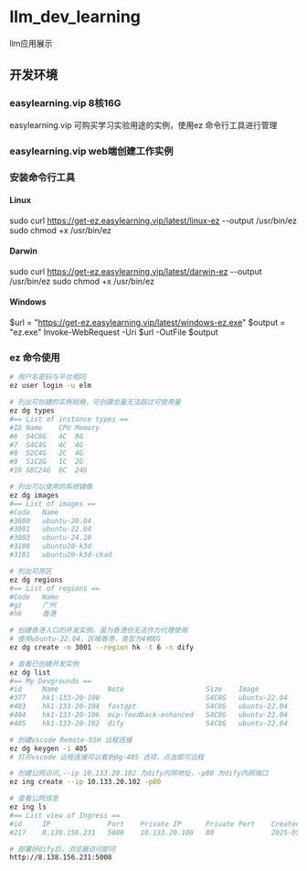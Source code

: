 # llm_dev_learning
llm应用展示

## 开发环境
### easylearning.vip 8核16G
easylearning.vip 可购买学习实验用途的实例，使用ez 命令行工具进行管理

### easylearning.vip web端创建工作实例


### 安装命令行工具

#### Linux
sudo curl https://get-ez.easylearning.vip/latest/linux-ez --output /usr/bin/ez
sudo chmod +x /usr/bin/ez

#### Darwin
sudo curl https://get-ez.easylearning.vip/latest/darwin-ez --output /usr/bin/ez
sudo chmod +x /usr/bin/ez

#### Windows
$url = "https://get-ez.easylearning.vip/latest/windows-ez.exe"
$output = "ez.exe"
Invoke-WebRequest -Uri $url -OutFile $output

### ez 命令使用
```bash
# 用户名密码与平台相同
ez user login -u elm

# 列出可创建的实例规格，可创建总量无法超过可使用量
ez dg types
#== List of instance types ==
#ID	Name  	CPU	Memory
#6 	S4C8G 	4C 	8G    
#7 	S4C4G 	4C 	4G    
#8 	S2C4G 	2C 	4G    
#9 	S1C2G 	1C 	2G    
#10	S8C24G	8C 	24G  

# 列出可以使用的系统镜像
ez dg images
#== List of images ==
#Code	Name             
#3000	ubuntu-20.04     
#3001	ubuntu-22.04     
#3003	ubuntu-24.10     
#3100	ubuntu20-k3d     
#3101	ubuntu20-k3d-ckad

# 列出可用区
ez dg regions
#== List of regions ==
#Code	Name
#gz  	广州
#hk  	香港

# 创建香港入口的开发实例，虽为香港但无法作为代理使用
# 使用ubuntu-22.04，区域香港，类型为4核8G
ez dg create -m 3001 --region hk -t 6 -n dify

# 查看已创建开发实例
ez dg list
#== My Devgrounds ==
#id 	Name          	Note                 	Size  	Image       	IP           	State  
#377	hk1-133-20-100	                     	S4C8G 	ubuntu-22.04	10.133.20.100	running
#403	hk1-133-20-104	fastgpt              	S4C8G 	ubuntu-22.04	10.133.20.104	running
#404	hk1-133-20-106	mcp-feedback-enhanced	S4C8G 	ubuntu-22.04	10.133.20.106	running
#405	hk1-133-20-102	dify                 	S4C8G 	ubuntu-22.04	10.133.20.102	running

# 创建vscode Remote-SSH 远程连接
ez dg keygen -i 405
# 打开vscode 远程连接可以看到dg-405 选项，点击即可远程

# 创建公网访问,--ip 10.133.20.102 为dify内网地址，-p80 为dify内网端口
ez ing create --ip 10.133.20.102 -p80

# 查看公网信息
ez ing ls
#== List view of Ingress ==
#id 	IP           	Port	Private IP   	Private Port	CreatedAt          	TTL	Time Used
#217	8.138.156.231	5008	10.133.20.100	80          	2025-05-22 16:45:09	0  

# 部署好dify后，浏览器访问即可
http://8.138.156.231:5008
```